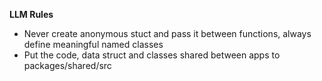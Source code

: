 **LLM Rules**

- Never create anonymous stuct and pass it between functions, always define meaningful named classes
- Put the code, data struct and classes shared between apps to packages/shared/src
